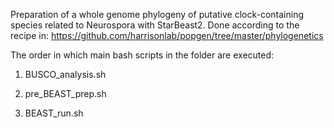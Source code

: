 Preparation of a whole genome phylogeny of putative clock-containing species related to Neurospora with StarBeast2.
Done according to the recipe in:
https://github.com/harrisonlab/popgen/tree/master/phylogenetics

The order in which main bash scripts in the folder are executed:

1) BUSCO_analysis.sh

2) pre_BEAST_prep.sh

3) BEAST_run.sh
